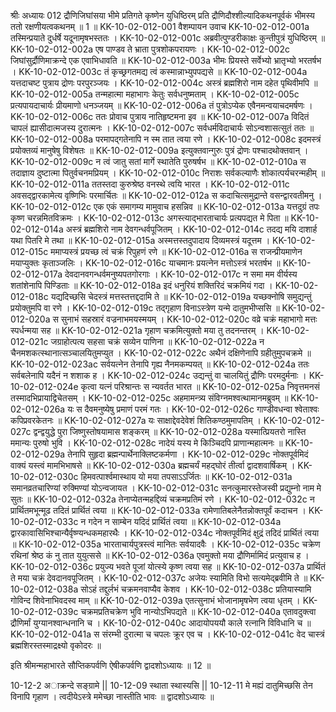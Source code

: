 श्रीः
अध्यायः 012
द्रौणिजिघांसया भीमे प्रतिगते कृष्णेन युधिष्ठिरम् प्रति द्रौणिदौश्शील्यादिकथनपूर्वकं भीमस्य ततो रक्षणीयत्वकथनम् ॥ 1 ॥
KK-10-02-012-001	वैशम्पायन उवाच 
KK-10-02-012-001a	तस्मिन्प्रयाते दुर्धर्षे यदूनामृषभस्ततः ।
KK-10-02-012-001c	अब्रवीत्पुण्डरीकाक्षः कुन्तीपुत्रं युधिष्ठिरम् ॥
KK-10-02-012-002a	एष पाण्डव ते भ्राता पुत्रशोकपरायणः ।
KK-10-02-012-002c	जिघांसुर्द्रौणिमाक्रन्दे एक एवाभिधावति ॥
KK-10-02-012-003a	भीमः प्रियस्ते सर्वेभ्यो भ्रातृभ्यो भरतर्षभ ।
KK-10-02-012-003c	तं कृच्छ्रगतमद्य त्वं कस्मान्नाभ्युपपद्यसे ॥
KK-10-02-012-004a	यत्तदाचष्ट पुत्राय द्रोणः परपुरञ्जयः ।
KK-10-02-012-004c	अस्त्रं ब्रह्मशिरो नाम दहेत पृथिवीमपि ॥
KK-10-02-012-005a	तन्महात्मा महाभागः केतुः सर्वधनुष्मताम् ।
KK-10-02-012-005c	प्रत्यपायदाचार्यः प्रीयमाणो धनञ्जयम् ॥
KK-10-02-012-006a	तं पुत्रोऽप्येक एवैनमन्वयाचदमर्षणः ।
KK-10-02-012-006c	ततः प्रोवाच पुत्राय नातिहृष्टमना इव ॥
KK-10-02-012-007a	विदितं चापलं ह्यासीदात्मजस्य दुरात्मनः ।
KK-10-02-012-007c	सर्वधर्मविदाचार्यः सोऽन्वशासत्सुतं ततः ॥
KK-10-02-012-008a	परमापद्गतेनापि न स्म तात त्वया रणे ।
KK-10-02-012-008c	इदमस्त्रं प्रयोक्तव्यं मानुषेषु विशेषतः ॥
KK-10-02-012-009a	इत्युक्तवान्गुरुः पुत्रं द्रोणः पश्चादथोक्तवान् ।
KK-10-02-012-009c	न त्वं जातु सतां मार्गे स्थातेति पुरुषर्षभ ॥
KK-10-02-012-010a	स तदाज्ञाय दुष्टात्मा पितुर्वचनमप्रियम् ।
KK-10-02-012-010c	निराशः सर्वकल्याणैः शोकात्पर्यचरन्महीम् ॥
KK-10-02-012-011a	ततस्तदा कुरुश्रेष्ठ वनस्थे त्वयि भारत ।
KK-10-02-012-011c	अवसद्द्वारकामेत्य वृष्णिभिः परमार्चितः ॥
KK-10-02-012-012a	स कदाचित्समुद्रान्ते वसन्द्वारवतीमनु ।
KK-10-02-012-012c	एक एकं समागम्य मामुवाच हसन्निव ॥
KK-10-02-012-013a	यत्तदुग्रं तपः कृष्ण चरन्नमितविक्रमः ।
KK-10-02-012-013c	अगस्त्याद्भारताचार्यः प्रत्यपद्यत मे पिता ॥
KK-10-02-012-014a	अस्त्रं ब्रह्मशिरो नाम देवगन्धर्वपूजितम् ।
KK-10-02-012-014c	तदद्य मयि दाशार्ह यथा पितरि मे तथा ॥
KK-10-02-012-015a	अस्मत्तस्तदुपादाय दिव्यमस्त्रं यदूत्तम ।
KK-10-02-012-015c	ममाप्यस्त्रं प्रयच्छ त्वं चक्रं रिपुहणं रणे ॥
KK-10-02-012-016a	स राजन्प्रीयमाणेन मयाप्युक्तः कृताञ्जलिः ।
KK-10-02-012-016c	याचमानः प्रयत्नेन मत्तोऽस्त्रं भरतर्षभ ॥
KK-10-02-012-017a	देवदानवगन्धर्वमनुष्यपतगोरगाः ।
KK-10-02-012-017c	न समा मम वीर्यस्य शतांशेनापि पिण्डिताः ॥
KK-10-02-012-018a	इदं धनुरियं शक्तिरिदं चक्रमियं गदा ।
KK-10-02-012-018c	यद्यदिच्छसि चेदस्त्रं मत्तस्तत्तद्ददामि ते ॥
KK-10-02-012-019a	यच्छक्नोषि समुद्यन्तुं प्रयोक्तुमपि वा रणे ।
KK-10-02-012-019c	तद्गृहाण विनाऽस्त्रेण यन्मे दातुमभीप्ससि ॥
KK-10-02-012-020a	स सुनाभं सहस्रारं वज्रनाभमयस्मयम् ।
KK-10-02-012-020c	वव्रे चक्रं महाभागो मत्तः स्पर्धन्मया सह ॥
KK-10-02-012-021a	गृहाण चक्रमित्युक्तो मया तु तदनन्तरम् ।
KK-10-02-012-021c	जग्राहोत्पत्य सहसा चक्रं सव्येन पाणिना ॥
KK-10-02-012-022a	न चैनमशकत्स्थानात्सञ्चालयितुमप्युत ।
KK-10-02-012-022c	अथैनं दक्षिणेनापि ग्रहीतुमुपचक्रमे ॥
KK-10-02-012-023ac	सर्वयत्नेन तेनापि गृह्य नैनमकम्पयत् ॥
KK-10-02-012-024a	ततः सर्वबलेनापि यदैनं न शशाक ह ।
KK-10-02-012-024c	उद्यन्तुं वा चालयितुं द्रौणिः परमदुर्मनाः ।
KK-10-02-012-024e	कृत्वा यत्नं परिश्रान्तः स न्यवर्तत भारत ॥
KK-10-02-012-025a	निवृत्तमनसं तस्मादभिप्रायाद्विचेतसम् ।
KK-10-02-012-025c	अहमामन्त्र्य संविग्नमश्वत्थामानमब्रुवम् ॥
KK-10-02-012-026a	यः स दैवमनुष्येषु प्रमाणं परमं गतः ।
KK-10-02-012-026c	गाण्डीवधन्वा श्वेताश्वः कपिप्रवरकेतनः ॥
KK-10-02-012-027a	यः साक्षाद्देवदेवेशं शितिकण्ठमुमापतिम् ।
KK-10-02-012-027c	द्वन्द्वयुद्धे पुरा जिष्णुस्तोषयामास शङ्करम् ॥
KK-10-02-012-028a	यस्मात्प्रियतरो नास्ति ममान्यः पुरुषो भुवि ।
KK-10-02-012-028c	नादेयं यस्य मे किञ्चिदपि प्राणान्महात्मनः ॥
KK-10-02-012-029a	तेनापि सुहृदा ब्रह्मन्पार्थेनाक्लिष्टकर्मणा ।
KK-10-02-012-029c	नोक्तपूर्वमिदं वाक्यं यस्त्वं मामभिभाषसे ॥
KK-10-02-012-030a	ब्रह्मचर्यं महद्घोरं तीर्त्वा द्वादशवार्षिकम् ।
KK-10-02-012-030c	हिमवत्पार्श्वमास्थाय यो मया तपसाऽऽर्जितः ॥
KK-10-02-012-031a	समानव्रतचारिण्यां रुक्मिण्यां योऽन्वजायत ।
KK-10-02-012-031c	सनत्कुमारस्तेजस्वी प्रद्युम्नो नाम मे सुतः ॥
KK-10-02-012-032a	तेनाप्येतन्महद्दिव्यं चक्रमप्रतिमं रणे ।
KK-10-02-012-032c	न प्रार्थितमभून्मूढ तदितं प्रार्थितं त्वया ॥
KK-10-02-012-033a	रामेणातिबलेनैतन्नोक्तपूर्वं कदाचन ।
KK-10-02-012-033c	न गदेन न साम्बेन यदिदं प्रार्थितं त्वया ॥
KK-10-02-012-034a	द्वारकावासिभिश्चान्यैर्वृष्ण्यन्धकमहारथैः ।
KK-10-02-012-034c	नोक्तपूर्वमिदं क्षुद्रं तदिदं प्रार्थितं त्वया ॥
KK-10-02-012-035a	भारताचार्यपुत्रस्त्वं मानितः सर्वयादवैः ।
KK-10-02-012-035c	चक्रेण रथिनां श्रेष्ठ कं नु तात युयुत्ससे ॥
KK-10-02-012-036a	एवमुक्तो मया द्रौणिर्मामिदं प्रत्युवाच ह ।
KK-10-02-012-036c	प्रयुज्य भवते पूजां योत्स्ये कृष्ण त्वया सह ॥
KK-10-02-012-037a	प्रार्थितं ते मया चक्रं देवदानवपूजितम् ।
KK-10-02-012-037c	अजेयः स्यामिति विभो सत्यमेद्ब्रवीमि ते ॥
KK-10-02-012-038a	सोऽहं तद्दुर्लभं चक्रमनवाप्यैव केशव ।
KK-10-02-012-038c	प्रतियास्यामि गोविन्द शिवेनाभिवदस्व माम् ॥
KK-10-02-012-039a	एतत्सुनाभं भोजानामृषभेण त्वया धृतम् ।
KK-10-02-012-039c	चक्रमप्रतिचक्रेण भुवि नान्योऽभिपद्यते ॥
KK-10-02-012-040a	एतावदुक्त्वा द्रौणिर्मां युग्यानश्वान्धनानि च ।
KK-10-02-012-040c	आदायोपययौ काले रत्नानि विविधानि च ॥
KK-10-02-012-041a	स संरम्भी दुरात्मा च चपलः क्रूर एव च ।
KK-10-02-012-041c	वेद चास्त्रं ब्रह्मशिरस्तस्माद्रक्ष्यो वृकोदरः ॥

इति श्रीमन्महाभारते सौप्तिकपर्वणि ऐषीकपर्वणि द्वादशोऽध्यायः ॥ 12 ॥

10-12-2 अाक्रन्दे सङ्ग्रामे || 10-12-09 स्थाता स्थास्यसि || 10-12-11 मे मह्यं दातुमिच्छसि तेन विनापि गृहाण । त्वदीयेऽस्त्रे ममेच्छा नास्तीति भावः ॥ द्वादशोऽध्यायः ॥
